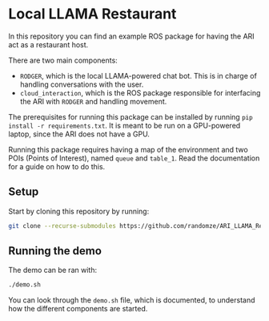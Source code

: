 # Local LLAMA Restaurant

In this repository you can find an example ROS package for having the ARI act as a restaurant host.

There are two main components:

- `RODGER`, which is the local LLAMA-powered chat bot. This is in charge of handling conversations with the user.
- `cloud_interaction`, which is the ROS package responsible for interfacing the ARI with `RODGER` and handling movement.

The prerequisites for running this package can be installed by running `pip install -r requirements.txt`.
It is meant to be run on a GPU-powered laptop, since the ARI does not have a GPU.

Running this package requires having a map of the environment and two POIs (Points of Interest), named `queue` and `table_1`.
Read the documentation for a guide on how to do this.

## Setup

Start by cloning this repository by running:

```bash
git clone --recurse-submodules https://github.com/randomze/ARI_LLAMA_Restaurant.git
```

## Running the demo

The demo can be ran with:

```bash
./demo.sh
```

You can look through the `demo.sh` file, which is documented, to understand how the different components are started.
